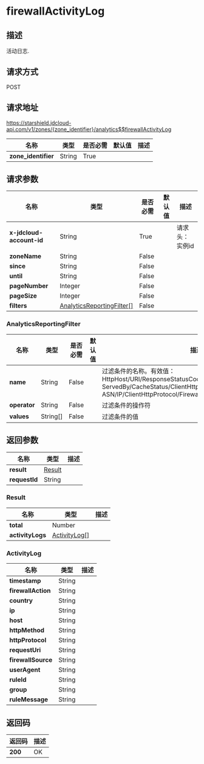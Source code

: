 # firewallActivityLog


## 描述
活动日志.

## 请求方式
POST

## 请求地址
https://starshield.jdcloud-api.com/v1/zones/{zone_identifier}/analytics$$firewallActivityLog

|名称|类型|是否必需|默认值|描述|
|---|---|---|---|---|
|**zone_identifier**|String|True| | |

## 请求参数
|名称|类型|是否必需|默认值|描述|
|---|---|---|---|---|
|**x-jdcloud-account-id**|String|True| |请求头：实例id|
|**zoneName**|String|False| | |
|**since**|String|False| | |
|**until**|String|False| | |
|**pageNumber**|Integer|False| | |
|**pageSize**|Integer|False| | |
|**filters**|[AnalyticsReportingFilter[]](firewallActivityLog#analyticsreportingfilter)|False| | |

### <div id="analyticsreportingfilter">AnalyticsReportingFilter</div>
|名称|类型|是否必需|默认值|描述|
|---|---|---|---|---|
|**name**|String|False| |过滤条件的名称。有效值：<br>HttpHost/URI/ResponseStatusCode/ClientDeviceType/<br>ServedBy/CacheStatus/ClientHttpMethod/ResponseContentType/<br>ASN/IP/ClientHttpProtocol/FirewallSource/UserAgent<br>|
|**operator**|String|False| |过滤条件的操作符|
|**values**|String[]|False| |过滤条件的值|

## 返回参数
|名称|类型|描述|
|---|---|---|
|**result**|[Result](firewallActivityLog#result)| |
|**requestId**|String| |

### <div id="result">Result</div>
|名称|类型|描述|
|---|---|---|
|**total**|Number| |
|**activityLogs**|[ActivityLog[]](firewallActivityLog#activitylog)| |
### <div id="activitylog">ActivityLog</div>
|名称|类型|描述|
|---|---|---|
|**timestamp**|String| |
|**firewallAction**|String| |
|**country**|String| |
|**ip**|String| |
|**host**|String| |
|**httpMethod**|String| |
|**httpProtocol**|String| |
|**requestUri**|String| |
|**firewallSource**|String| |
|**userAgent**|String| |
|**ruleId**|String| |
|**group**|String| |
|**ruleMessage**|String| |

## 返回码
|返回码|描述|
|---|---|
|**200**|OK|
